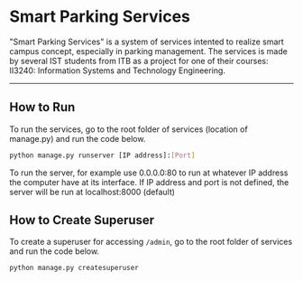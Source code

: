 # Smart Parking Services

"Smart Parking Services" is a system of services intented to realize smart campus concept, especially in parking management. The services is made by several IST students from ITB as a project for one of their courses: II3240: Information Systems and Technology Engineering.

---

## How to Run

To run the services, go to the root folder of services (location of manage.py) and run the code below.

```bash
python manage.py runserver [IP address]:[Port]
```

To run the server, for example use 0.0.0.0:80 to run at whatever IP address the computer have at its interface.
If IP address and port is not defined, the server will be run at localhost:8000 (default)

## How to Create Superuser

To create a superuser for accessing `/admin`, go to the root folder of services and run the code below.

```bash
python manage.py createsuperuser
```